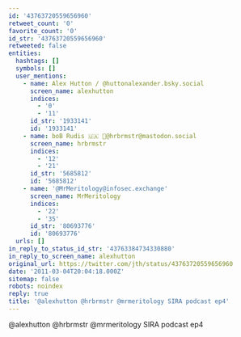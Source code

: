 ```yaml
---
id: '43763720559656960'
retweet_count: '0'
favorite_count: '0'
id_str: '43763720559656960'
retweeted: false
entities:
  hashtags: []
  symbols: []
  user_mentions:
    - name: Alex Hutton / @huttonalexander.bsky.social
      screen_name: alexhutton
      indices:
        - '0'
        - '11'
      id_str: '1933141'
      id: '1933141'
    - name: boB Rudis 🇺🇦 🐘@hrbrmstr@mastodon.social
      screen_name: hrbrmstr
      indices:
        - '12'
        - '21'
      id_str: '5685812'
      id: '5685812'
    - name: '@MrMeritology@infosec.exchange'
      screen_name: MrMeritology
      indices:
        - '22'
        - '35'
      id_str: '80693776'
      id: '80693776'
  urls: []
in_reply_to_status_id_str: '43763384734330880'
in_reply_to_screen_name: alexhutton
original_url: https://twitter.com/jth/status/43763720559656960
date: '2011-03-04T20:04:18.000Z'
sitemap: false
robots: noindex
reply: true
title: '@alexhutton @hrbrmstr @mrmeritology SIRA podcast ep4'
---
```


@alexhutton @hrbrmstr @mrmeritology SIRA podcast ep4